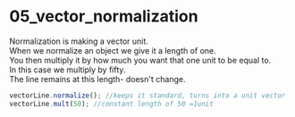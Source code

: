 # 05_vector_normalization
Normalization is making a vector unit. </br>
When we normalize an object we give it a length of one. </br>
You then multiply it by how much you want that one unit to be equal to.</br>
In this case we multiply by fifty. </br>
The line remains at this length- doesn't change.</br>

```js
vectorLine.normalize(); //keeps it standard, turns into a unit vector
vectorLine.mult(50); //constant length of 50 =1unit
```